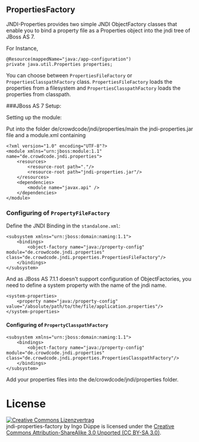## PropertiesFactory 
           
JNDI-Properties provides two simple JNDI ObjectFactory classes that enable you to bind a property file as a Properties object into the jndi tree of JBoss AS 7.

For Instance,

    @Resource(mappedName="java:/app-configuration") 
    private java.util.Properties properties;

You can choose between `PropertiesFileFactory` or `PropertiesClasspathFactory` class. 
`PropertiesFileFactory` loads the properties from a filesystem and `PropertiesClasspathFactory` loads the properties from classpath.     


###JBoss AS 7 Setup:
                                                    
Setting up the module:

Put into the folder de/crowdcode/jndi/properties/main the jndi-properties.jar file and a module.xml containing

    <?xml version="1.0" encoding="UTF-8"?>
    <module xmlns="urn:jboss:module:1.1" name="de.crowdcode.jndi.properties">
	    <resources>
		    <resource-root path="."/>
		    <resource-root path="jndi-properties.jar"/>
	    </resources>  
	    <dependencies>
	  	    <module name="javax.api" />
        </dependencies>
    </module>

### Configuring of `PropertyFileFactory`

Define the JNDI Binding in the `standalone.xml`:

    <subsystem xmlns="urn:jboss:domain:naming:1.1">
        <bindings>
            <object-factory name="java:/property-config" module="de.crowdcode.jndi.properties" class="de.crowdcode.jndi.properties.PropertiesFileFactory"/>
        </bindings>
    </subsystem>                                                                                                                                              

And as JBoss AS 7.1.1 doesn't support configuration of ObjectFactories, you need to define a system property with the name of the jndi name.

    <system-properties>
        <property name="java:/property-config" value="/absolute/path/to/the/file/application.properties"/>
    </system-properties>

#### Configuring of `PropertyClasspathFactory`

    <subsystem xmlns="urn:jboss:domain:naming:1.1">
        <bindings>
            <object-factory name="java:/property-config" module="de.crowdcode.jndi.properties" class="de.crowdcode.jndi.properties.PropertiesClasspathFactory"/>
        </bindings>
    </subsystem>                                                                                                                                              
	
Add your properties files into the de/crowdcode/jndi/properties folder.

# License

<a rel="license" href="http://creativecommons.org/licenses/by-sa/3.0/">
	<img alt="Creative Commons Lizenzvertrag" style="border-width:0" src="http://i.creativecommons.org/l/by-sa/3.0/88x31.png" />
</a>
<br />   

<subsystem xmlns="urn:jboss:domain:naming:1.1">
    <bindings>
        <object-factory name="java:/property-config" module="de.crowdcode.jndi.properties" class="de.crowdcode.jndi.properties.PropertiesFactory"/>
    </bindings>
</subsystem>

<span xmlns:dct="http://purl.org/dc/terms/" href="http://purl.org/dc/dcmitype/Text" property="dct:title" rel="dct:type">
	jndi-properties-factory
</span> 
by 
<span xmlns:cc="http://creativecommons.org/ns#" property="cc:attributionName">Ingo Düppe</span> 
is licensed under the 
<a rel="license" href="http://creativecommons.org/licenses/by-sa/3.0/">Creative Commons Attribution-ShareAlike 3.0 Unported (CC BY-SA 3.0)</a>.